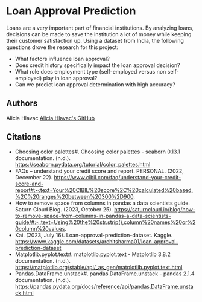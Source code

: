 # Loan Approval Prediction

Loans are a very important part of financial institutions.  By analyzing loans, decisions can be made to save the institution a lot of money while keeping their customer satisfaction up.  Using a dataset from India, the following questions drove the research for this project:
* What factors influence loan approval?
* Does credit history specifically impact the loan approval decision?
* What role does employment type (self-employed versus non self-employed) play in loan approval?
* Can we predict loan approval determination with high accuracy?

## Authors

Alicia Hlavac
[Alicia Hlavac's GitHub](https://github.com/aliciahlavac?tab=repositories)

## Citations

* Choosing color palettes#. Choosing color palettes - seaborn 0.13.1 documentation. (n.d.). https://seaborn.pydata.org/tutorial/color_palettes.html 
* FAQs – understand your credit score and report. PERSONAL. (2022, December 22). https://www.cibil.com/faq/understand-your-credit-score-and-report#:~:text=Your%20CIBIL%20score%2C%20calculated%20based,%2C%20ranges%20between%20300%2D900. 
* How to remove space from columns in pandas a data scientists guide. Saturn Cloud Blog. (2023, October 25). https://saturncloud.io/blog/how-to-remove-space-from-columns-in-pandas-a-data-scientists-guide/#:~:text=Using%20the%20str.strip(),column%20names%20or%20column%20values. 
* Kai. (2023, July 16). Loan-approval-prediction-dataset. Kaggle. https://www.kaggle.com/datasets/architsharma01/loan-approval-prediction-dataset 
* Matplotlib.pyplot.text#. matplotlib.pyplot.text - Matplotlib 3.8.2 documentation. (n.d.). https://matplotlib.org/stable/api/_as_gen/matplotlib.pyplot.text.html 
* Pandas.DataFrame.unstack#. pandas.DataFrame.unstack - pandas 2.1.4 documentation. (n.d.). https://pandas.pydata.org/docs/reference/api/pandas.DataFrame.unstack.html 
